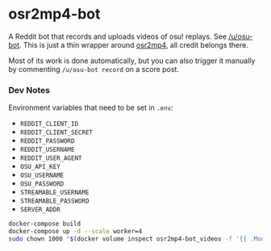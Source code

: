 # osr2mp4-bot

A Reddit bot that records and uploads videos of osu! replays.
See [/u/osu-bot](https://reddit.com/u/osu-bot).
This is just a thin wrapper around [osr2mp4](https://github.com/uyitroa/osr2mp4-core), all credit belongs there.

Most of its work is done automatically, but you can also trigger it manually by commenting `/u/osu-bot record` on a score post.

### Dev Notes

Environment variables that need to be set in `.env`:

- `REDDIT_CLIENT_ID`
- `REDDIT_CLIENT_SECRET`
- `REDDIT_PASSWORD`
- `REDDIT_USERNAME`
- `REDDIT_USER_AGENT`
- `OSU_API_KEY`
- `OSU_USERNAME`
- `OSU_PASSWORD`
- `STREAMABLE_USERNAME`
- `STREAMABLE_PASSWORD`
- `SERVER_ADDR`

```sh
docker-compose build
docker-compose up -d --scale worker=4
sudo chown 1000 "$(docker volume inspect osr2mp4-bot_videos -f '{{ .Mountpoint }}')"
```
